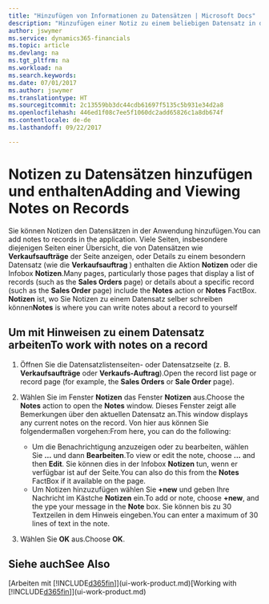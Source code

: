 ```yaml
---
title: "Hinzufügen von Informationen zu Datensätzen | Microsoft Docs"
description: "Hinzufügen einer Notiz zu einem beliebigen Datensatz in der Anwendung. Falls Sie beispielsweise zusätzliche Informationen zu einem Verkaufsauftrag besitzen, die nicht vollständig in einem der Felder im Verkaufsauftrag eingegeben werden können, können Sie eine Notiz verfassen."
author: jswymer
ms.service: dynamics365-financials
ms.topic: article
ms.devlang: na
ms.tgt_pltfrm: na
ms.workload: na
ms.search.keywords: 
ms.date: 07/01/2017
ms.author: jswymer
ms.translationtype: HT
ms.sourcegitcommit: 2c13559bb3dc44cdb61697f5135c5b931e34d2a8
ms.openlocfilehash: 446ed1f08c7ee5f1060dc2add65826c1a8db674f
ms.contentlocale: de-de
ms.lasthandoff: 09/22/2017

---
```

# <a name="adding-and-viewing-notes-on-records"></a><span data-ttu-id="29611-104">Notizen zu Datensätzen hinzufügen und enthalten</span><span class="sxs-lookup"><span data-stu-id="29611-104">Adding and Viewing Notes on Records</span></span>
 <span data-ttu-id="29611-105">Sie <!--OnPrem and your colleagues -->können Notizen den Datensätzen in der Anwendung hinzufügen.</span><span class="sxs-lookup"><span data-stu-id="29611-105">You <!--OnPrem and your colleagues -->can add notes to records in the application.</span></span> <span data-ttu-id="29611-106">Viele Seiten, insbesondere diejenigen Seiten einer Übersicht, die von Datensätzen wie **Verkaufsaufträge** der Seite anzeigen, oder Details zu einem besondern Datensatz (wie die **Verkaufsauftrag** ) enthalten die Aktion **Notizen** oder die Infobox **Notizen**.</span><span class="sxs-lookup"><span data-stu-id="29611-106">Many pages, particularly those pages that display a list of records (such as the **Sales Orders** page) or details about a specific record (such as the **Sales Order** page) include the **Notes** action or **Notes** FactBox.</span></span> <span data-ttu-id="29611-107">**Notizen** ist, wo Sie Notizen zu einem Datensatz selber schreiben können<!--OnPrem or others, and where you can view notes to you from others. For example, a note could be a general comment or processing instruction to your colleague, who can then respond to your note using their own **Notes**. Or, your colleague can add a note that gives you extra information about a sales order that is not covered by the information on the sales order. These notes and correspondences will follow the record as it is processed in the company.--></span><span class="sxs-lookup"><span data-stu-id="29611-107">**Notes** is where you can write notes about a record to yourself<!--OnPrem or others, and where you can view notes to you from others. For example, a note could be a general comment or processing instruction to your colleague, who can then respond to your note using their own **Notes**. Or, your colleague can add a note that gives you extra information about a sales order that is not covered by the information on the sales order. These notes and correspondences will follow the record as it is processed in the company.--></span></span>

<!--OnPrem
> [!NOTE]  
>  You can only select one recipient of the note.-->  
  
## <a name="to-work-with-notes-on-a-record"></a><span data-ttu-id="29611-108">Um mit Hinweisen zu einem Datensatz arbeiten</span><span class="sxs-lookup"><span data-stu-id="29611-108">To work with notes on a record</span></span> 
  
1.  <span data-ttu-id="29611-109">Öffnen Sie die Datensatzlistenseiten- oder Datensatzseite (z. B. **Verkaufsaufträge** oder **Verkaufs-Auftrag**).</span><span class="sxs-lookup"><span data-stu-id="29611-109">Open the record list page or record page (for example, the **Sales Orders** or **Sale Order** page).</span></span>  
  
    <!-- If **Notes** is not visible on the page, then you can customize the page to display the Notes FactBox. -->
  
2.  <span data-ttu-id="29611-110">Wählen Sie im Fenster **Notizen** das Fenster **Notizen** aus.</span><span class="sxs-lookup"><span data-stu-id="29611-110">Choose the **Notes** action to open the **Notes** window.</span></span> <span data-ttu-id="29611-111">Dieses Fenster zeigt alle Bemerkungen über den aktuellen Datensatz an.</span><span class="sxs-lookup"><span data-stu-id="29611-111">This window displays any current notes on the record.</span></span> <span data-ttu-id="29611-112">Von hier aus können Sie folgendermaßen vorgehen:</span><span class="sxs-lookup"><span data-stu-id="29611-112">From here, you can do the following:</span></span>

    -   <span data-ttu-id="29611-113">Um die Benachrichtigung anzuzeigen oder zu bearbeiten, wählen Sie **…** und dann **Bearbeiten**.</span><span class="sxs-lookup"><span data-stu-id="29611-113">To view or edit the note, choose **...** and then **Edit**.</span></span> <span data-ttu-id="29611-114">Sie können dies in der Infobox **Notizen** tun, wenn er verfügbar ist auf der Seite.</span><span class="sxs-lookup"><span data-stu-id="29611-114">You can also do this from the **Notes** FactBox if it available on the page.</span></span>
    -   <span data-ttu-id="29611-115">Um Notizen hinzuzufügen wählen Sie **+new** und geben Ihre Nachricht  im Kästche **Notizen** ein.</span><span class="sxs-lookup"><span data-stu-id="29611-115">To add or note, choose **+new**, and the ype your message in the **Note** box.</span></span> <span data-ttu-id="29611-116">Sie können bis zu 30 Textzeilen in dem Hinweis eingeben.</span><span class="sxs-lookup"><span data-stu-id="29611-116">You can enter a maximum of 30 lines of text in the note.</span></span> 
  
<!-- 5.  In the **To** field, enter a user ID (your own or someone else’s) to indicate who the note is for.  
  
6.  Select the **Notify** field if you want to send a notification to the user in the **To** field. 
  
     If **Notify** is selected, the note will be sent as a notification to the user's **My Notifications** on the Role Center.  -->
  
3.  <span data-ttu-id="29611-117">Wählen Sie **OK** aus.</span><span class="sxs-lookup"><span data-stu-id="29611-117">Choose **OK**.</span></span>  

## <a name="see-also"></a><span data-ttu-id="29611-118">Siehe auch</span><span class="sxs-lookup"><span data-stu-id="29611-118">See Also</span></span>
<span data-ttu-id="29611-119">[Arbeiten mit [!INCLUDE[d365fin](includes/d365fin_md.md)]](ui-work-product.md)</span><span class="sxs-lookup"><span data-stu-id="29611-119">[Working with [!INCLUDE[d365fin](includes/d365fin_md.md)]](ui-work-product.md)</span></span>  
